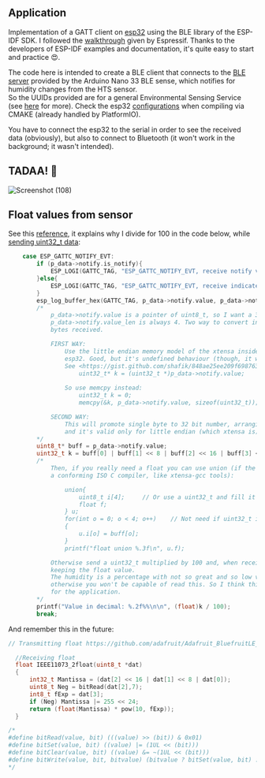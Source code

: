 ## Application

Implementation of a GATT client on [esp32](https://www.espressif.com/en/products/socs/esp32#:~:text=ESP32%20is%20highly%2Dintegrated%20with,Hybrid%20Wi%2DFi%20%26%20Bluetooth%20Chip) using the BLE library of the ESP-IDF SDK.
I followed the [walkthrough](https://github.com/espressif/esp-idf/blob/master/examples/bluetooth/bluedroid/ble/gatt_client/tutorial/Gatt_Client_Example_Walkthrough.md) given by Espressif. Thanks to the developers of ESP-IDF examples and documentation, it's quite easy to start and practice 😍.

The code here is intended to create a BLE client that connects to the [BLE server](https://github.com/TIT8/BLE-sensor_PDM-microphone) provided by the Arduino Nano 33 BLE sense, which notifies for humidity changes from the HTS sensor.  
So the UUIDs provided are for a general Environmental Sensing Service (see [here](https://www.bluetooth.com/wp-content/uploads/Files/Specification/HTML/Assigned_Numbers/out/en/Assigned_Numbers.pdf?v=1713791642302) for more). Check the esp32 [configurations](https://github.com/espressif/esp-idf/blob/master/examples/bluetooth/bluedroid/ble/gatt_client/sdkconfig.defaults) when compiling via CMAKE (already handled by PlatformIO).

You have to connect the esp32 to the serial in order to see the received data (obviously), but also to connect to Bluetooth (it won't work in the background; it wasn't intended).

## TADAA! :rocket:

![Screenshot (108)](https://github.com/TIT8/BLE_esp32/assets/68781644/b80ea7e6-e04d-4160-b54d-cd3a7a8dd3b4)

## Float values from sensor

See this [reference](https://forum.arduino.cc/t/passing-a-floating-point-number-via-ble/1155922), it explains why I divide for 100 in the code below, while [sending uint32_t data](https://github.com/TIT8/BLE-sensor_PDM-microphone/blob/cad7776612e74c846272bd7182108c19a3b8fe7a/src/main.cpp#L37):

```C
    case ESP_GATTC_NOTIFY_EVT:
        if (p_data->notify.is_notify){
            ESP_LOGI(GATTC_TAG, "ESP_GATTC_NOTIFY_EVT, receive notify value:");
        }else{
            ESP_LOGI(GATTC_TAG, "ESP_GATTC_NOTIFY_EVT, receive indicate value:");
        }
        esp_log_buffer_hex(GATTC_TAG, p_data->notify.value, p_data->notify.value_len);
        /*
            p_data->notify.value is a pointer of uint8_t, so I want a 32 bit integer
            p_data->notify.value_len is always 4. Two way to convert in decimal the 
            bytes received.

            FIRST WAY:   
                Use the little endian memory model of the xtensa inside the
                esp32. Good, but it's undefined behaviour (though, it works on xtensa LX6)
                See <https://gist.github.com/shafik/848ae25ee209f698763cffee272a58f8>
                    uint32_t* k = (uint32_t *)p_data->notify.value; 
                
                So use memcpy instead:
                    uint32_t k = 0;
                    memcpy(&k, p_data->notify.value, sizeof(uint32_t));

            SECOND WAY:
                This will promote single byte to 32 bit number, arranging its 4 bytes in order
                and it's valid only for little endian (which xtensa is).
        */
        uint8_t* buff = p_data->notify.value;
        uint32_t k = buff[0] | buff[1] << 8 | buff[2] << 16 | buff[3] << 24;
        /*
            Then, if you really need a float you can use union (if the software is compliled with
            a conforming ISO C compiler, like xtensa-gcc tools):

                union{
            		uint8_t i[4];     // Or use a uint32_t and fill it like "k" above
            		float f;
            	} u;
            	for(int o = 0; o < 4; o++)    // Not need if uint32_t is used in the union
            	{
            		u.i[o] = buff[o];
            	}
                printf("float union %.3f\n", u.f);

            Otherwise send a uint32_t multiplied by 100 and, when received, divide by 100
            keeping the float value.
            The humidity is a percentage with not so great and so low value,
            otherwise you won't be capable of read this. So I think this method is enough
            for the application.
        */
        printf("Value in decimal: %.2f%%\n\n", (float)k / 100);
        break;
```

And remember this in the future:

```c
// Transmitting float https://github.com/adafruit/Adafruit_BluefruitLE_nRF51/blob/master/examples/healththermometer/IEEE11073float.cpp

  //Receiving float
  float IEEE11073_2float(uint8_t *dat)
  {
      int32_t Mantissa = (dat[2] << 16 | dat[1] << 8 | dat[0]);
      uint8_t Neg = bitRead(dat[2],7);
      int8_t fExp = dat[3];
      if (Neg) Mantissa |= 255 << 24;
      return (float(Mantissa) * pow(10, fExp));
  }

/*
#define bitRead(value, bit) (((value) >> (bit)) & 0x01)
#define bitSet(value, bit) ((value) |= (1UL << (bit)))
#define bitClear(value, bit) ((value) &= ~(1UL << (bit)))
#define bitWrite(value, bit, bitvalue) (bitvalue ? bitSet(value, bit) : bitClear(value, bit))
*/

```
